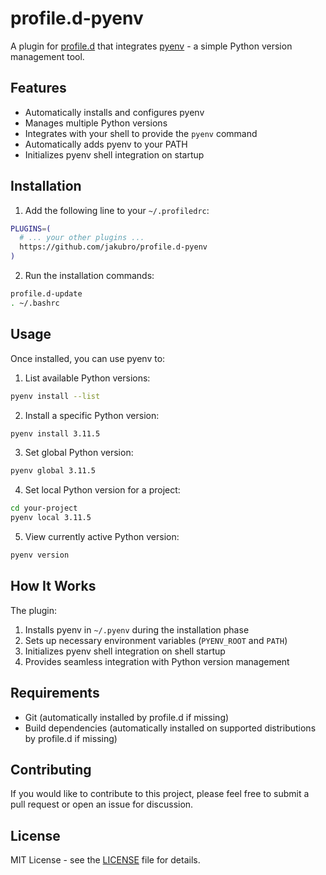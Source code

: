 # profile.d-pyenv

A plugin for [profile.d](https://github.com/jakubro/profile.d) that integrates [pyenv](https://github.com/pyenv/pyenv) -
a simple Python version management tool.

## Features

- Automatically installs and configures pyenv
- Manages multiple Python versions
- Integrates with your shell to provide the `pyenv` command
- Automatically adds pyenv to your PATH
- Initializes pyenv shell integration on startup

## Installation

1. Add the following line to your `~/.profiledrc`:

```bash
PLUGINS=(
  # ... your other plugins ...
  https://github.com/jakubro/profile.d-pyenv
)
```

2. Run the installation commands:

```bash
profile.d-update
. ~/.bashrc
```

## Usage

Once installed, you can use pyenv to:

1. List available Python versions:

```bash
pyenv install --list
```

2. Install a specific Python version:

```bash
pyenv install 3.11.5
```

3. Set global Python version:

```bash
pyenv global 3.11.5
```

4. Set local Python version for a project:

```bash
cd your-project
pyenv local 3.11.5
```

5. View currently active Python version:

```bash
pyenv version
```

## How It Works

The plugin:

1. Installs pyenv in `~/.pyenv` during the installation phase
2. Sets up necessary environment variables (`PYENV_ROOT` and `PATH`)
3. Initializes pyenv shell integration on shell startup
4. Provides seamless integration with Python version management

## Requirements

- Git (automatically installed by profile.d if missing)
- Build dependencies (automatically installed on supported distributions by profile.d if missing)

## Contributing

If you would like to contribute to this project, please feel free to submit a pull request or open an issue for
discussion.

## License

MIT License - see the [LICENSE](LICENSE) file for details.
